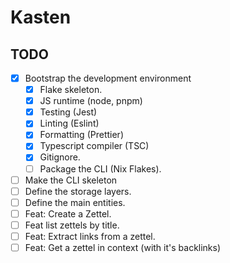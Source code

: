 # Kasten

## TODO

- [x] Bootstrap the development environment
  - [x] Flake skeleton.
  - [x] JS runtime (node, pnpm)
  - [x] Testing (Jest)
  - [x] Linting (Eslint)
  - [x] Formatting (Prettier)
  - [x] Typescript compiler (TSC)
  - [x] Gitignore.
  - [ ] Package the CLI (Nix Flakes).
- [ ] Make the CLI skeleton
- [ ] Define the storage layers.
- [ ] Define the main entities.
- [ ] Feat: Create a Zettel.
- [ ] Feat list zettels by title.
- [ ] Feat: Extract links from a zettel.
- [ ] Feat: Get a zettel in context (with it's backlinks)
